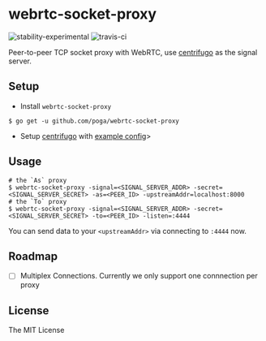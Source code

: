 # webrtc-socket-proxy

![stability-experimental](https://img.shields.io/badge/stability-experimental-orange.svg)
![travis-ci](https://travis-ci.org/poga/webrtc-socket-proxy.svg?branch=master)

Peer-to-peer TCP socket proxy with WebRTC, use [centrifugo](https://centrifugal.github.io/centrifugo/) as the signal server.

## Setup

* Install `webrtc-socket-proxy`

```
$ go get -u github.com/poga/webrtc-socket-proxy
```

* Setup [centrifugo](https://github.com/centrifugal/centrifugo/releases) with [example config](config.centrifugo.test.json)>

## Usage

```
# the `As` proxy
$ webrtc-socket-proxy -signal=<SIGNAL_SERVER_ADDR> -secret=<SIGNAL_SERVER_SECRET> -as=<PEER_ID> -upstreamAddr=localhost:8000
# the `To` proxy
$ webrtc-socket-proxy -signal=<SIGNAL_SERVER_ADDR> -secret=<SIGNAL_SERVER_SECRET> -to=<PEER_ID> -listen=:4444
```

You can send data to your `<upstreamAddr>` via connecting to `:4444` now.

## Roadmap

- [ ] Multiplex Connections. Currently we only support one connnection per proxy

## License

The MIT License